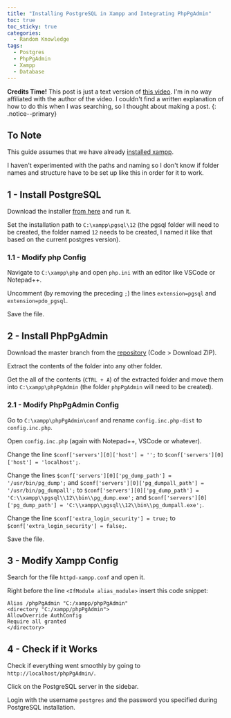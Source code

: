 ```yaml
---
title: "Installing PostgreSQL in Xampp and Integrating PhpPgAdmin"
toc: true
toc_sticky: true
categories:
  - Random Knowledge
tags:
  - Postgres
  - PhpPgAdmin
  - Xampp
  - Database
---
```


**Credits Time!**
This post is just a text version of [this video](https://www.youtube.com/watch?v=DFvBnsY15Bo).
I'm in no way affiliated with the author of the video.
I couldn't find a written explanation of how to do this when I was searching, so I thought about making a post.
{: .notice--primary}

## To Note

This guide assumes that we have already [installed xampp](https://www.apachefriends.org/download.html).

I haven't experimented with the paths and naming so I don't know if folder names and structure have to be set up like this in order for it to work.

## 1 - Install PostgreSQL

Download the installer [from here](https://www.postgresql.org/download/) and run it.

Set the installation path to `C:\xampp\pgsql\12` (the pgsql folder will need to be created, the folder named `12` needs to be created, I named it like that based on the current postgres version).

### 1.1 - Modify php Config

Navigate to `C:\xampp\php` and open `php.ini` with an editor like VSCode or Notepad++.

Uncomment (by removing the preceding `;`) the lines `extension=pgsql` and `extension=pdo_pgsql`.

Save the file.

## 2 - Install PhpPgAdmin

Download the master branch from the [repository](https://github.com/phppgadmin/phppgadmin) (Code > Download ZIP).

Extract the contents of the folder into any other folder.

Get the all of the contents (`CTRL + A`) of the extracted folder and move them into `C:\xampp\phpPgAdmin` (the folder `phpPgAdmin` will need to be created).

### 2.1 - Modify PhpPgAdmin Config

Go to `C:\xampp\phpPgAdmin\conf` and rename `config.inc.php-dist` to `config.inc.php`.

Open `config.inc.php` (again with Notepad++, VSCode or whatever).

Change the line `$conf['servers'][0]['host'] = '';` to `$conf['servers'][0]['host'] = 'localhost';`.

Change the lines `$conf['servers'][0]['pg_dump_path'] = '/usr/bin/pg_dump';` and `$conf['servers'][0]['pg_dumpall_path'] = '/usr/bin/pg_dumpall';` to `$conf['servers'][0]['pg_dump_path'] = 'C:\\xampp\\pgsql\\12\\bin\\pg_dump.exe';` and `$conf['servers'][0]['pg_dump_path'] = 'C:\\xampp\\pgsql\\12\\bin\\pg_dumpall.exe';`.

Change the line `$conf['extra_login_security'] = true;` to `$conf['extra_login_security'] = false;`.

Save the file.

## 3 - Modify Xampp Config

Search for the file `httpd-xampp.conf` and open it.

Right before the line `<IfModule alias_module>` insert this code snippet:

```Conf
Alias /phpPgAdmin "C:/xampp/phpPgAdmin"
<directory "C:/xampp/phpPgAdmin">
AllowOverride AuthConfig
Require all granted
</directory>
```

## 4 - Check if it Works

Check if everything went smoothly by going to `http://localhost/phpPgAdmin/`.

Click on the PostgreSQL server in the sidebar.

Login with the username `postgres` and the password you specified during PostgreSQL installation.

